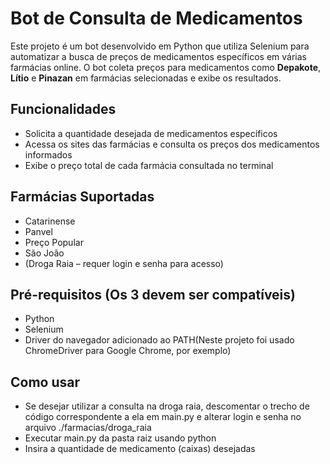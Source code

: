 # Bot de Consulta de Medicamentos

Este projeto é um bot desenvolvido em Python que utiliza Selenium para automatizar a busca de preços de medicamentos específicos em várias farmácias online. O bot coleta preços para medicamentos como **Depakote**, **Lítio** e **Pinazan** em farmácias selecionadas e exibe os resultados.

## Funcionalidades

- Solicita a quantidade desejada de medicamentos específicos
- Acessa os sites das farmácias e consulta os preços dos medicamentos informados
- Exibe o preço total de cada farmácia consultada no terminal

## Farmácias Suportadas

- Catarinense
- Panvel
- Preço Popular
- São João
- (Droga Raia – requer login e senha para acesso)

## Pré-requisitos (Os 3 devem ser compatíveis)

- Python
- Selenium
- Driver do navegador adicionado ao PATH(Neste projeto foi usado ChromeDriver para Google Chrome, por exemplo)

## Como usar

- Se desejar utilizar a consulta na droga raia, descomentar o trecho de código
correspondente a ela em main.py e alterar login e senha no arquivo 
./farmacias/droga_raia
- Executar main.py da pasta raiz usando python
- Insira a quantidade de medicamento (caixas) desejadas